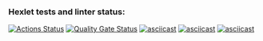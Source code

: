 ### Hexlet tests and linter status:

[![Actions Status](https://github.com/Belato-code/frontend-project-44/actions/workflows/hexlet-check.yml/badge.svg)](https://github.com/Belato-code/frontend-project-44/actions)
[![Quality Gate Status](https://sonarcloud.io/api/project_badges/measure?project=Belato-code_frontend-project-44&metric=alert_status)](https://sonarcloud.io/summary/new_code?id=Belato-code_frontend-project-44)
[![asciicast](https://asciinema.org/a/hfVGNqL9IBT6x3kok88rHgI64.svg)](https://asciinema.org/a/hfVGNqL9IBT6x3kok88rHgI64)
[![asciicast](https://asciinema.org/a/IoiMEFl0zpppIoMWRpAaIRpr5.svg)](https://asciinema.org/a/IoiMEFl0zpppIoMWRpAaIRpr5)
[![asciicast](https://asciinema.org/a/x6RpkZ3bfv9hhIGvl8u1h3Ck4.svg)](https://asciinema.org/a/x6RpkZ3bfv9hhIGvl8u1h3Ck4)
